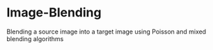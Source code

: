 Image-Blending
==============

Blending a source image into a target image using Poisson and mixed blending algorithms